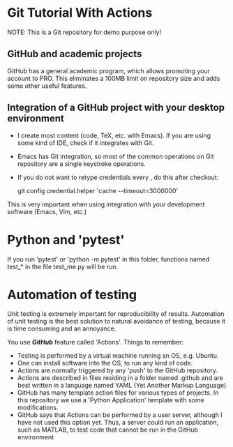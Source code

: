 # Git Tutorial With Actions

NOTE: This is a Git repository for demo purpose only!


## GitHub and academic projects

GitHub has a general academic program, which allows promoting your
account to PRO. This eliminates a 100MB limit on repository size and adds some other useful features.


## Integration of a GitHub project with your desktop environment

* I create most content (code, TeX, etc. with Emacs). If you are using some kind of IDE, check if it integrates with Git.
* Emacs has Git integration, so most of the common operations on Git repository are a single keystroke operations.
	
* If you do not want to retype credentials every , do this after checkout:

	git config credential.helper 'cache --timeout=3000000'

This is very important when using integration with your development software (Emacs, Vim, etc.)
	
	
#  Python and 'pytest'

If you run 'pytest' or 'python -m pytest' in this folder, functions
named test_* in the file test_me.py will be run.


#  Automation of testing

Unit testing is extremely important for reproducibility of
results. Automation of unit testing is the best solution to natural
avoidance of testing, because it is time consuming and an annoyance.

You use ***GitHub*** feature called 'Actions'. Things to remember:

* Testing is performed by a virtual machine running an OS, e.g. Ubuntu.
* One can install software into the OS, to run any kind of code.
* Actions are normally triggered by any 'push' to the GitHub repository.
* Actions are described in files residing in a folder named .github and are best
  written in a language named YAML (Yet Another Markup Language)
* GitHub has many template action files for various types of projects. In this 
  repository we use a 'Python Application' template with some modifications.
* GitHub says that Actions can be performed by a user server, although I have not used this
  option yet. Thus, a server could run an application, such as MATLAB, to test code
  that cannot be run in the GitHub environment



	
